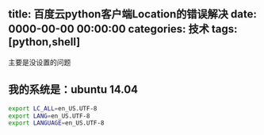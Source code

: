 title: 百度云python客户端Location的错误解决
date: 0000-00-00 00:00:00
categories: 技术
tags: [python,shell] 
---

主要是没设置的问题

## 我的系统是：ubuntu 14.04
```bash
export LC_ALL=en_US.UTF-8
export LANG=en_US.UTF-8
export LANGUAGE=en_US.UTF-8
```

